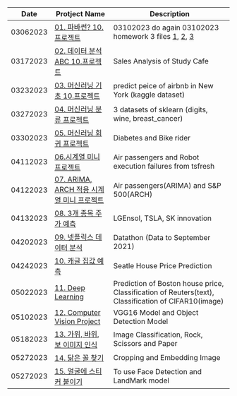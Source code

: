 |Date|Protject Name|Description|
|--|--|--|
|03062023|[01. 파바썬? 10.프로젝트](https://github.com/4juneko/Aiffel_work/blob/master/01_pyBoaThon_10project_03062023.ipynb)|03102023 do again 03102023 homework 3 files [1](https://github.com/4juneko/Aiffel_work/blob/master/230307_On_3rd_CR.ipynb), [2](https://github.com/4juneko/Aiffel_work/blob/master/230308_On_3rd_CR.ipynb), [3](https://github.com/4juneko/Aiffel_work/blob/master/caffeKiosk.ipynb)  |
|03172023|[02. 데이터 분석 ABC 10.프로젝트](https://github.com/4juneko/Aiffel_work/blob/master/02_DataAnalysisABC_10project_03172023.ipynb)  |Sales Analysis of Study Cafe|
|03232023|[03. 머신러닝 기초 10.프로젝트](https://github.com/4juneko/Aiffel_work/blob/master/03_machineLearningBasic_10project_03232023.ipynb)| predict peice of airbnb in New York (kaggle dataset) |
|03272023|[04. 머신러닝 분류 프로젝트](https://github.com/4juneko/Aiffel_work/blob/master/04_Classification_3Datasets_scikitLearn_03272023.ipynb)| 3 datasets of sklearn (digits, wine, breast_cancer)|
|03302023|[05. 머신러닝 회귀 프로젝트](https://github.com/4juneko/Aiffel_work/blob/master/05_Diabetes_BikeAt3pm_03302023.ipynb)|Diabetes and Bike rider|
|04112023|[06.시계열 미니 프로젝트](https://github.com/4juneko/Aiffel_work/blob/master/06_timeSeries_miniProject_04112023.ipynb)|Air passengers and Robot execution failures from tsfresh|
|04122023|[07. ARIMA, ARCH 적용 시계열 미니 프로젝트](https://github.com/4juneko/Aiffel_work/blob/master/07_ARIMA_ARCH_04122023.ipynb)| Air passengers(ARIMA) and S&P 500(ARCH)|
|04132023|[08. 3개 종목 주가 예측](https://github.com/4juneko/Aiffel_work/blob/master/08_Forecast_Stock_Project_04132023.ipynb)|LGEnsol, TSLA, SK innovation|
|04202023|[09. 넷플릭스 데이터 분석](https://github.com/4juneko/Aiffel_work/blob/master/09_datathon_Netflix_04182023.ipynb)|Datathon (Data to September 2021)|
|04242023|[10. 캐글 집값 예측](https://github.com/4juneko/Aiffel_work/blob/master/10_Kaggle_house_price_predict_04172023.ipynb)|Seatle House Price Prediction|
|05022023|[11. Deep Learning](https://github.com/4juneko/Aiffel_work/blob/master/11_DeepLearning_Project_04272023.ipynb)|Prediction of Boston house price, Classification of Reuters(text), Classification of CIFAR10(image)|
|05102023|[12. Computer Vision Project](https://github.com/4juneko/Aiffel_work/blob/master/12_Computer_Vision_Project_05082023.ipynb)|VGG16 Model and Object Detection Model|
|05182023|[13. 가위, 바위, 보 이미지 인식](https://github.com/4juneko/Aiffel_work/blob/master/13_rock_scissor_paper_05112023.ipynb)|Image Classification, Rock, Scissors and Paper|
|05272023|[14. 닮은 꼴 찾기](https://github.com/4juneko/Aiffel_work/blob/master/14_CV_embedding_05222023.ipynb)|Cropping and Embedding Image|
|05272023|[15. 얼굴에 스티커 붙이기](https://github.com/4juneko/Aiffel_work/blob/master/15_faceLandMark_05242023.ipynb)|To use Face Detection and LandMark model|
